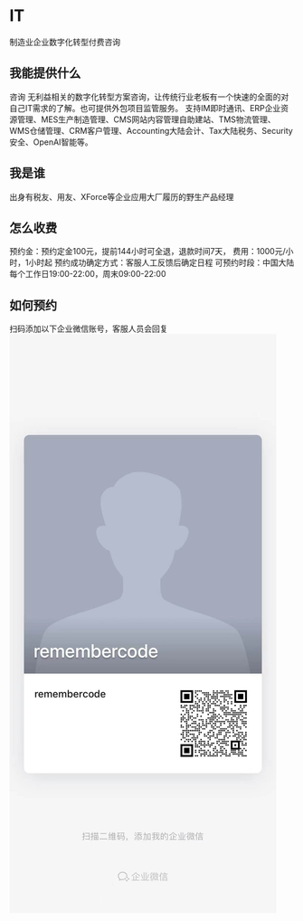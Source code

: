 # IT
制造业企业数字化转型付费咨询

## 我能提供什么
咨询
无利益相关的数字化转型方案咨询，让传统行业老板有一个快速的全面的对自己IT需求的了解。也可提供外包项目监管服务。
支持IM即时通讯、ERP企业资源管理、MES生产制造管理、CMS网站内容管理自助建站、TMS物流管理、WMS仓储管理、CRM客户管理、Accounting大陆会计、Tax大陆税务、Security安全、OpenAI智能等。

## 我是谁
出身有税友、用友、XForce等企业应用大厂履历的野生产品经理

## 怎么收费
预约金：预约定金100元，提前144小时可全退，退款时间7天，
费用：1000元/小时，1小时起
预约成功确定方式：客服人工反馈后确定日程
可预约时段：中国大陆每个工作日19:00-22:00，周末09:00-22:00

## 如何预约
扫码添加以下企业微信账号，客服人员会回复
![remembercode@remembercode](https://github.com/remembercode/IT/blob/main/img/%E4%BC%81%E4%B8%9A%E5%BE%AE%E4%BF%A1_20230425133336.jpg)
